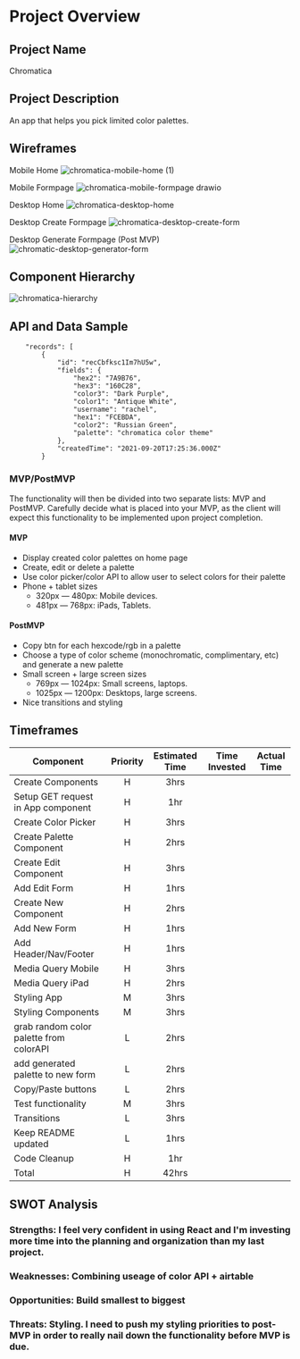 # Project Overview

## Project Name

Chromatica

## Project Description

An app that helps you pick limited color palettes.

## Wireframes

Mobile Home
![chromatica-mobile-home (1)](https://user-images.githubusercontent.com/36183361/134074233-df0f240f-a9ac-4d6e-ad69-66354a1d2f9d.png)

Mobile Formpage
![chromatica-mobile-formpage drawio](https://user-images.githubusercontent.com/36183361/134067619-8861f067-14d2-4c2c-bd7e-ead690f12c80.png)

Desktop Home
![chromatica-desktop-home](https://user-images.githubusercontent.com/36183361/134069454-c520e2cb-831a-4416-a92b-a6f59bd7a1b9.png)

Desktop Create Formpage
![chromatica-desktop-create-form](https://user-images.githubusercontent.com/36183361/134071415-83160b30-94e8-41c4-8eb7-99a11b6db60f.png)

Desktop Generate Formpage (Post MVP)
![chromatic-desktop-generator-form](https://user-images.githubusercontent.com/36183361/134073303-7b5083d0-8198-49e4-a140-12fdfefdab53.png)

## Component Hierarchy

![chromatica-hierarchy](https://user-images.githubusercontent.com/36183361/134073901-fc89a728-f3d6-46ad-9ee2-23e0efe5b5e5.png)


## API and Data Sample

```
    "records": [
        {
            "id": "recCbfksc1Im7hU5w",
            "fields": {
                "hex2": "7A9B76",
                "hex3": "160C28",
                "color3": "Dark Purple",
                "color1": "Antique White",
                "username": "rachel",
                "hex1": "FCEBDA",
                "color2": "Russian Green",
                "palette": "chromatica color theme"
            },
            "createdTime": "2021-09-20T17:25:36.000Z"
        }
```

### MVP/PostMVP

The functionality will then be divided into two separate lists: MVP and PostMVP.  Carefully decide what is placed into your MVP, as the client will expect this functionality to be implemented upon project completion.  

#### MVP 

- Display created color palettes on home page
- Create, edit or delete a palette
- Use color picker/color API to allow user to select colors for their palette
- Phone + tablet sizes
    * 320px — 480px: Mobile devices.
    * 481px — 768px: iPads, Tablets.

#### PostMVP  

- Copy btn for each hexcode/rgb in a palette
- Choose a type of color scheme (monochromatic, complimentary, etc) and generate a new palette
- Small screen + large screen sizes
    * 769px — 1024px: Small screens, laptops.
    * 1025px — 1200px: Desktops, large screens.
- Nice transitions and styling

## Timeframes

| Component | Priority | Estimated Time | Time Invested | Actual Time |
| --- | :---: |  :---: | :---: | :---: |
| Create Components | H | 3hrs|  |  |
| Setup GET request in App component | H | 1hr |  |  |
| Create Color Picker | H | 3hrs |  |  |
| Create Palette Component | H | 2hrs |  |  |
| Create Edit Component | H | 3hrs |  |  |
| Add Edit Form | H | 1hrs |  |  |
| Create New Component | H | 2hrs |  |  |
| Add New Form | H | 1hrs |  |  |
| Add Header/Nav/Footer | H | 1hrs |  |  |
| Media Query Mobile | H | 3hrs |  |  |
| Media Query iPad | H | 2hrs |  |  |
| Styling App | M | 3hrs |  |  |
| Styling Components | M | 3hrs |  |  |
| grab random color palette from colorAPI | L | 2hrs |  |  |
| add generated palette to new form | L | 2hrs |  |  |
| Copy/Paste buttons | L | 2hrs |  |  |
| Test functionality | M | 3hrs |  |  |
| Transitions | L | 3hrs |  |  |
| Keep README updated | L | 1hrs |  |  |
| Code Cleanup | H | 1hr|  |  |
| Total | H | 42hrs|  |  |

## SWOT Analysis

### Strengths: I feel very confident in using React and I'm investing more time into the planning and organization than my last project.

### Weaknesses: Combining useage of color API + airtable

### Opportunities: Build smallest to biggest

### Threats: Styling. I need to push my styling priorities to post-MVP in order to really nail down the functionality before MVP is due.

